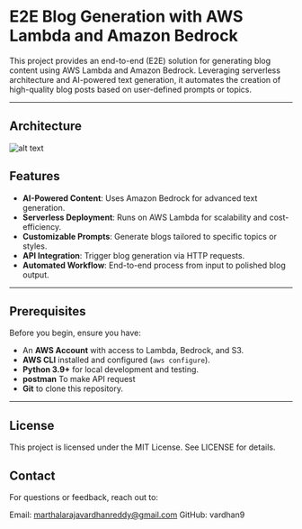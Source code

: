 # E2E Blog Generation with AWS Lambda and Amazon Bedrock

This project provides an end-to-end (E2E) solution for generating blog content using AWS Lambda and Amazon Bedrock. Leveraging serverless architecture and AI-powered text generation, it automates the creation of high-quality blog posts based on user-defined prompts or topics.

---

## Architecture

![alt text](image-1.png)

## Features
- **AI-Powered Content**: Uses Amazon Bedrock for advanced text generation.
- **Serverless Deployment**: Runs on AWS Lambda for scalability and cost-efficiency.
- **Customizable Prompts**: Generate blogs tailored to specific topics or styles.
- **API Integration**: Trigger blog generation via HTTP requests.
- **Automated Workflow**: End-to-end process from input to polished blog output.

---

## Prerequisites
Before you begin, ensure you have:
- An **AWS Account** with access to Lambda, Bedrock, and S3.
- **AWS CLI** installed and configured (`aws configure`).
- **Python 3.9+** for local development and testing.
- **postman** To make API request
- **Git** to clone this repository.

---

## License
This project is licensed under the MIT License. See LICENSE for details.

## Contact
For questions or feedback, reach out to:

Email: marthalarajavardhanreddy@gmail.com
GitHub: vardhan9